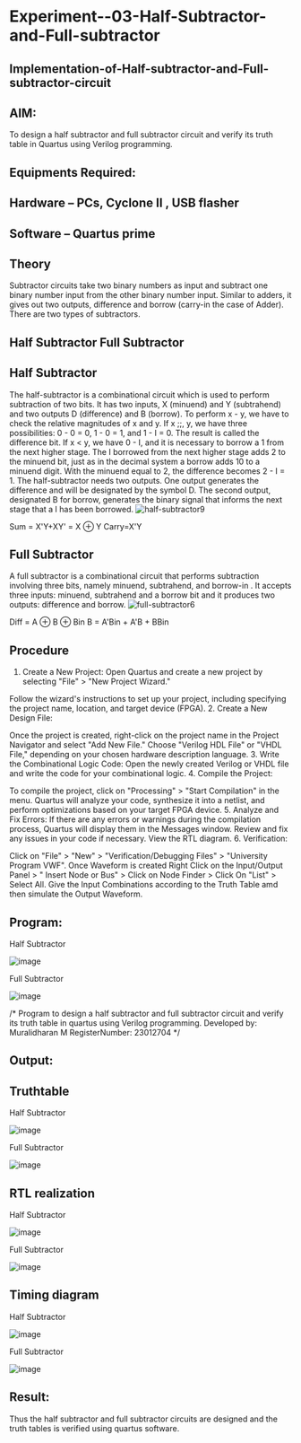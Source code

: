# Experiment--03-Half-Subtractor-and-Full-subtractor
## Implementation-of-Half-subtractor-and-Full-subtractor-circuit
## AIM:
To design a half subtractor and full subtractor circuit and verify its truth table in Quartus using Verilog programming.

## Equipments Required:
## Hardware – PCs, Cyclone II , USB flasher
## Software – Quartus prime
## Theory
Subtractor circuits take two binary numbers as input and subtract one binary number input from the other binary number input. Similar to adders, it gives out two outputs, difference and borrow (carry-in the case of Adder). There are two types of subtractors.

## Half Subtractor Full Subtractor
## Half Subtractor
The half-subtractor is a combinational circuit which is used to perform subtraction of two bits. It has two inputs, X (minuend) and Y (subtrahend) and two outputs D (difference) and B (borrow). To perform x - y, we have to check the relative magnitudes of x and y. If x ;;, y, we have three possibilities: 0 - 0 = 0, 1 - 0 = 1, and 1 - I = 0. The result is called the difference bit. If x < y, we have 0 - I, and it is necessary to borrow a 1 from the next higher stage. The I borrowed from the next higher stage adds 2 to the minuend bit, just as in the decimal system a borrow adds 10 to a minuend digit. With the minuend equal to 2, the difference becomes 2 - I = 1. The half-subtractor needs two outputs. One output generates the difference and will be designated by the symbol D. The second output, designated B for borrow, generates the binary signal that informs the next stage that a I has been borrowed.
![half-subtractor9](https://user-images.githubusercontent.com/36288975/166112538-58c3bc7c-ee5d-4e6a-ac8d-8e8328efe27a.png)


Sum = X'Y+XY' = X ⊕ Y
Carry=X'Y

## Full Subtractor
A full subtractor is a combinational circuit that performs subtraction involving three bits, namely minuend, subtrahend, and borrow-in . It accepts three inputs: minuend, subtrahend and a borrow bit and it produces two outputs: difference and borrow. 
![full-subtractor6](https://user-images.githubusercontent.com/36288975/166112541-24c68359-3de8-4674-ae22-8272ffc385ed.png)


Diff = A ⊕ B ⊕ Bin B = A'Bin + A'B + BBin

## Procedure
 1. Create a New Project:
Open Quartus and create a new project by selecting "File" > "New Project Wizard."

Follow the wizard's instructions to set up your project, including specifying the project name, location, and target device (FPGA). 2. Create a New Design File:

Once the project is created, right-click on the project name in the Project Navigator and select "Add New File." Choose "Verilog HDL File" or "VHDL File," depending on your chosen hardware description language. 3. Write the Combinational Logic Code: Open the newly created Verilog or VHDL file and write the code for your combinational logic. 4. Compile the Project:

To compile the project, click on "Processing" > "Start Compilation" in the menu. Quartus will analyze your code, synthesize it into a netlist, and perform optimizations based on your target FPGA device. 5. Analyze and Fix Errors: If there are any errors or warnings during the compilation process, Quartus will display them in the Messages window. Review and fix any issues in your code if necessary. View the RTL diagram. 6. Verification:

Click on "File" > "New" > "Verification/Debugging Files" > "University Program VWF". Once Waveform is created Right Click on the Input/Output Panel > " Insert Node or Bus" > Click on Node Finder > Click On "List" > Select All. Give the Input Combinations according to the Truth Table amd then simulate the Output Waveform.

## Program:
Half Subtractor



![image](https://github.com/vasanthkumarch/Experiment--03-Half-Subtractor-and-Full-subtractor/assets/147473403/47272061-79b8-4485-b026-1be01c70f227)




Full Subtractor




![image](https://github.com/vasanthkumarch/Experiment--03-Half-Subtractor-and-Full-subtractor/assets/147473403/f598baed-4d22-4c69-8e11-46f5c2d8e6f8)






/*
Program to design a half subtractor and full subtractor circuit and verify its truth table in quartus using Verilog programming.
Developed by: Muralidharan M
RegisterNumber: 23012704
*/

## Output:

## Truthtable
Half Subtractor



![image](https://github.com/vasanthkumarch/Experiment--03-Half-Subtractor-and-Full-subtractor/assets/147473403/132b99f1-c922-42d9-9eed-5921006703e1)




Full Subtractor






![image](https://github.com/vasanthkumarch/Experiment--03-Half-Subtractor-and-Full-subtractor/assets/147473403/76efa8fe-705d-45cb-91da-f754278c7429)







##  RTL realization
Half Subtractor






![image](https://github.com/vasanthkumarch/Experiment--03-Half-Subtractor-and-Full-subtractor/assets/147473403/0835ac13-6e77-441b-8254-c36628d6bf4f)





Full Subtractor





![image](https://github.com/vasanthkumarch/Experiment--03-Half-Subtractor-and-Full-subtractor/assets/147473403/00fb7247-4480-405b-806e-e6a387977bf2)







## Timing diagram 
Half Subtractor






![image](https://github.com/vasanthkumarch/Experiment--03-Half-Subtractor-and-Full-subtractor/assets/147473403/9e40ad4f-9137-406e-a77b-fc7dd1fe740e)





Full Subtractor






![image](https://github.com/vasanthkumarch/Experiment--03-Half-Subtractor-and-Full-subtractor/assets/147473403/bf0a2cb4-f736-498e-bc04-4a0931a0ac5e)







## Result:
Thus the half subtractor and full subtractor circuits are designed and the truth tables is verified using quartus software.
